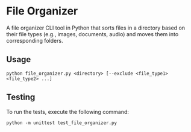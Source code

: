 # File Organizer

A file organizer CLI tool in Python that sorts files in a directory based on their file types (e.g., images, documents, audio) and moves them into corresponding folders.

## Usage

```
python file_organizer.py <directory> [--exclude <file_type1> <file_type2> ...]
```

## Testing

To run the tests, execute the following command:

```
python -m unittest test_file_organizer.py
```